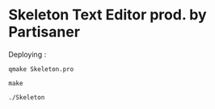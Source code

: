# Skeleton Text Editor prod. by Partisaner

Deploying :

	qmake Skeleton.pro
  
  	make
  
  	./Skeleton
